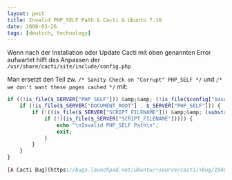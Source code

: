 ```yaml
---
layout: post
title: Invalid PHP_SELF Path & Cacti & Ubuntu 7.10
date: 2008-03-26
tags: [deutsch, technology]
---
```


Wenn nach der Installation oder Update Cacti mit oben genannten Error aufwartet hilft das Anpassen der `/usr/share/cacti/site/include/config.php`

Man ersetzt den Teil zw. `/* Sanity Check on "Corrupt" PHP_SELF */` und `/* we don't want these pages cached */` mit:

```php
if ((!is_file($_SERVER["PHP_SELF"])) &amp;&amp; (!is_file($config["base_path"] . '/' . $_SERVER["PHP_SELF"]))) {
    if (!is_file($_SERVER["DOCUMENT_ROOT"] . $_SERVER["PHP_SELF"])) {
        if (!((is_file($_SERVER["SCRIPT_FILENAME"])) &amp;&amp; (substr_count($_SERVER["SCRIPT_FILENAME"], $_SERVER[$
            if (!((is_file($_SERVER["SCRIPT_FILENAME"])))) {
                echo "\nInvalid PHP_SELF Path\n";
                exit;
            }
        }
    }
}

[A Cacti Bug](https://bugs.launchpad.net/ubuntu/+source/cacti/+bug/194687)